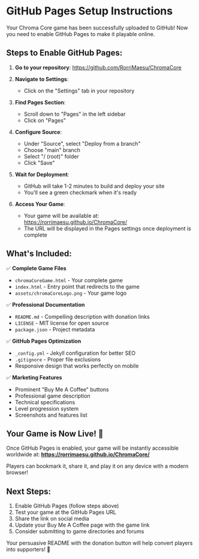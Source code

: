 # GitHub Pages Setup Instructions

Your Chroma Core game has been successfully uploaded to GitHub! Now you need to enable GitHub Pages to make it playable online.

## Steps to Enable GitHub Pages:

1. **Go to your repository**: https://github.com/RorriMaesu/ChromaCore

2. **Navigate to Settings**:
   - Click on the "Settings" tab in your repository

3. **Find Pages Section**:
   - Scroll down to "Pages" in the left sidebar
   - Click on "Pages"

4. **Configure Source**:
   - Under "Source", select "Deploy from a branch"
   - Choose "main" branch
   - Select "/ (root)" folder
   - Click "Save"

5. **Wait for Deployment**:
   - GitHub will take 1-2 minutes to build and deploy your site
   - You'll see a green checkmark when it's ready

6. **Access Your Game**:
   - Your game will be available at: https://rorrimaesu.github.io/ChromaCore/
   - The URL will be displayed in the Pages settings once deployment is complete

## What's Included:

✅ **Complete Game Files**
- `chromaCoreGame.html` - Your complete game
- `index.html` - Entry point that redirects to the game
- `assets/chromaCoreLogo.png` - Your game logo

✅ **Professional Documentation**
- `README.md` - Compelling description with donation links
- `LICENSE` - MIT license for open source
- `package.json` - Project metadata

✅ **GitHub Pages Optimization**
- `_config.yml` - Jekyll configuration for better SEO
- `.gitignore` - Proper file exclusions
- Responsive design that works perfectly on mobile

✅ **Marketing Features**
- Prominent "Buy Me A Coffee" buttons
- Professional game description
- Technical specifications
- Level progression system
- Screenshots and features list

## Your Game is Now Live! 🎉

Once GitHub Pages is enabled, your game will be instantly accessible worldwide at:
**https://rorrimaesu.github.io/ChromaCore/**

Players can bookmark it, share it, and play it on any device with a modern browser!

## Next Steps:

1. Enable GitHub Pages (follow steps above)
2. Test your game at the GitHub Pages URL
3. Share the link on social media
4. Update your Buy Me A Coffee page with the game link
5. Consider submitting to game directories and forums

Your persuasive README with the donation button will help convert players into supporters! 🚀
